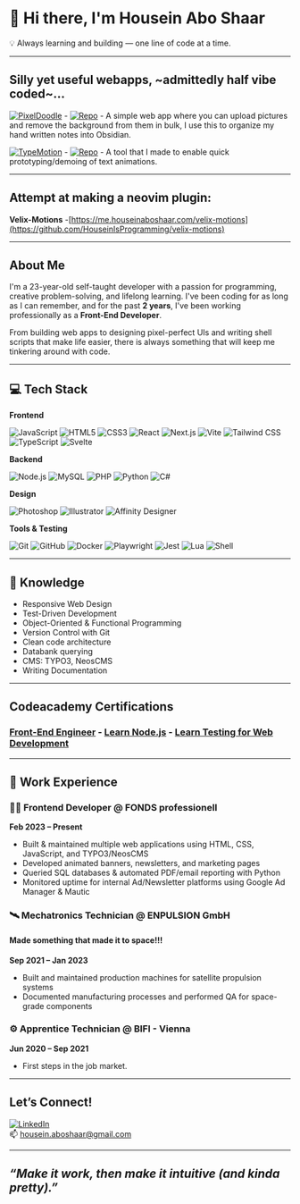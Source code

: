 # 👋 Hi there, I'm Housein Abo Shaar
  
💡 Always learning and building — one line of code at a time.

---
## Silly yet useful webapps, ~admittedly half vibe coded~...


[![PixelDoodle](https://me.houseinaboshaar.com/pixeldoodle)](https://me.houseinaboshaar.com/pixeldoodle)  - [![Repo](https://github.com/HouseinIsProgramming/PixelDoodle)](https://github.com/HouseinIsProgramming/PixelDoodle) - A simple web app where you can upload pictures and remove the background from them in bulk, I use this to organize my hand written notes into Obsidian.

[![TypeMotion](https://me.houseinaboshaar.com/typemotion)](https://me.houseinaboshaar.com/typemotion) - [![Repo](https://github.com/HouseinIsProgramming/TypeMotion)](https://github.com/HouseinIsProgramming/TypeMotion) - A tool that I made to enable quick prototyping/demoing of text animations. 

---
## Attempt at making a neovim plugin:
**Velix-Motions** -[https://me.houseinaboshaar.com/velix-motions](https://github.com/HouseinIsProgramming/velix-motions)

---
## About Me

I'm a 23-year-old self-taught developer with a passion for programming, creative problem-solving, and lifelong learning. I've been coding for as long as I can remember, and for the past **2 years**, I've been working professionally as a **Front-End Developer**.

From building web apps to designing pixel-perfect UIs and writing shell scripts that make life easier, there is always something that will keep me tinkering around with code.

---

## 💻 Tech Stack

**Frontend**  

![JavaScript](https://img.shields.io/badge/-JavaScript-black?style=flat-square&logo=javascript&logoColor=white)  ![HTML5](https://img.shields.io/badge/-HTML5-E34F26?style=flat-square&logo=html5&logoColor=white)  ![CSS3](https://img.shields.io/badge/-CSS3-1572B6?style=flat-square&logo=css3&logoColor=white)  ![React](https://img.shields.io/badge/-React-61DAFB?style=flat-square&logo=react&logoColor=black)  ![Next.js](https://img.shields.io/badge/-Next.js-black?style=flat-square&logo=next.js&logoColor=white)  ![Vite](https://img.shields.io/badge/-Vite-646CFF?style=flat-square&logo=vite&logoColor=white)  ![Tailwind CSS](https://img.shields.io/badge/-Tailwind_CSS-38B2AC?style=flat-square&logo=tailwind-css&logoColor=white)  ![TypeScript](https://img.shields.io/badge/-TypeScript-007ACC?style=flat-square&logo=typescript&logoColor=white)  ![Svelte](https://img.shields.io/badge/-Svelte-FF3E00?style=flat-square&logo=svelte&logoColor=white)

**Backend**  

![Node.js](https://img.shields.io/badge/-Node.js-339933?style=flat-square&logo=node.js&logoColor=white)  ![MySQL](https://img.shields.io/badge/-MySQL-00758F?style=flat-square&logo=mysql&logoColor=white)  ![PHP](https://img.shields.io/badge/-PHP-777BB4?style=flat-square&logo=php&logoColor=white)  ![Python](https://img.shields.io/badge/-Python-3776AB?style=flat-square&logo=python&logoColor=white)  ![C#](https://img.shields.io/badge/-C%23-239120?style=flat-square&logo=c-sharp&logoColor=white)

**Design**  

![Photoshop](https://img.shields.io/badge/-Photoshop-31A8FF?style=flat-square&logo=adobe-photoshop&logoColor=white)  ![Illustrator](https://img.shields.io/badge/-Illustrator-FF9A00?style=flat-square&logo=adobe-illustrator&logoColor=black)  ![Affinity Designer](https://img.shields.io/badge/-Affinity_Designer-1B72BE?style=flat-square&logo=affinity-designer&logoColor=white) 

**Tools & Testing**  

![Git](https://img.shields.io/badge/-Git-F05032?style=flat-square&logo=git&logoColor=white)  ![GitHub](https://img.shields.io/badge/-GitHub-181717?style=flat-square&logo=github&logoColor=white)  ![Docker](https://img.shields.io/badge/-Docker-2496ED?style=flat-square&logo=docker&logoColor=white)  ![Playwright](https://img.shields.io/badge/-Playwright-2EAD33?style=flat-square&logo=playwright&logoColor=white)  ![Jest](https://img.shields.io/badge/-Jest-C21325?style=flat-square&logo=jest&logoColor=white)  ![Lua](https://img.shields.io/badge/-Lua-2C2D72?style=flat-square&logo=lua&logoColor=white)  ![Shell](https://img.shields.io/badge/-Shell_Scripts-black?style=flat-square&logo=gnu-bash&logoColor=white)

---

## 🧠 Knowledge

- Responsive Web Design  
- Test-Driven Development  
- Object-Oriented & Functional Programming  
- Version Control with Git
- Clean code architecture
- Databank querying
- CMS: TYPO3, NeosCMS  
- Writing Documentation 
---

## Codeacademy Certifications 

### [Front-End Engineer](https://docs.houseinaboshaar.com/codeacademy/frontend.png) - [Learn Node.js](https://docs.houseinaboshaar.com/codeacademy/nodejs.png) - [Learn Testing for Web Development](https://docs.houseinaboshaar.com/codeacademy/testingwebdevelopment.png)

---

## 💼 Work Experience

### 👨‍💻 Frontend Developer @ FONDS professionell  
**Feb 2023 – Present**  
- Built & maintained multiple web applications using HTML, CSS, JavaScript, and TYPO3/NeosCMS  
- Developed animated banners, newsletters, and marketing pages  
- Queried SQL databases & automated PDF/email reporting with Python  
- Monitored uptime for internal Ad/Newsletter platforms using Google Ad Manager & Mautic

### 🛰️ Mechatronics Technician @ ENPULSION GmbH  
#### Made something that made it to space!!!
**Sep 2021 – Jan 2023**  
- Built and maintained production machines for satellite propulsion systems  
- Documented manufacturing processes and performed QA for space-grade components

### ⚙️ Apprentice Technician @ BIFI - Vienna  
**Jun 2020 – Sep 2021**  
- First steps in the job market.

---

##  Let’s Connect!

[![LinkedIn](https://img.shields.io/badge/-LinkedIn-0077B5?style=flat-square&logo=linkedin)](https://www.linkedin.com/in/housein-abo-shaar-920292265/)  
📫 housein.aboshaar@gmail.com

---

## _“Make it work, then make it intuitive (and kinda pretty).”_

